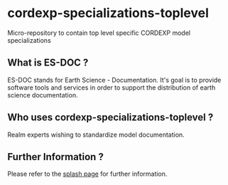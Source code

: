 cordexp-specializations-toplevel
===============

Micro-repository to contain top level specific CORDEXP model specializations


What is ES-DOC ?
--------------------------------------

ES-DOC stands for Earth Science - Documentation.  It's goal is to provide software tools and services in order to support the distribution of earth science documentation.


Who uses cordexp-specializations-toplevel ?
--------------------------------------

Realm experts wishing to standardize model documentation.


Further Information ?
--------------------------------------

Please refer to the [splash page](http:es-doc.org) for further information.
